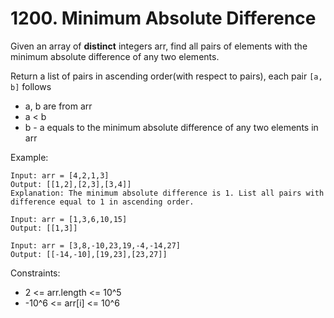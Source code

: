 # 1200. Minimum Absolute Difference

Given an array of **distinct** integers arr, find all pairs of elements with the minimum absolute difference of any two elements. 

Return a list of pairs in ascending order(with respect to pairs), each pair `[a, b]` follows

* a, b are from arr
* a < b
* b - a equals to the minimum absolute difference of any two elements in arr

Example:
```
Input: arr = [4,2,1,3]
Output: [[1,2],[2,3],[3,4]]
Explanation: The minimum absolute difference is 1. List all pairs with difference equal to 1 in ascending order.

Input: arr = [1,3,6,10,15]
Output: [[1,3]]

Input: arr = [3,8,-10,23,19,-4,-14,27]
Output: [[-14,-10],[19,23],[23,27]]
```

Constraints:

* 2 <= arr.length <= 10^5
* -10^6 <= arr[i] <= 10^6